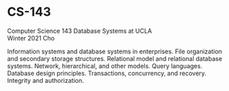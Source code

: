 # CS-143
Computer Science 143 Database Systems at UCLA  
Winter 2021 Cho

Information systems and database systems in enterprises. File organization and secondary storage structures. Relational model and relational database systems. Network, hierarchical, and other models. Query languages. Database design principles. Transactions, concurrency, and recovery. Integrity and authorization.
